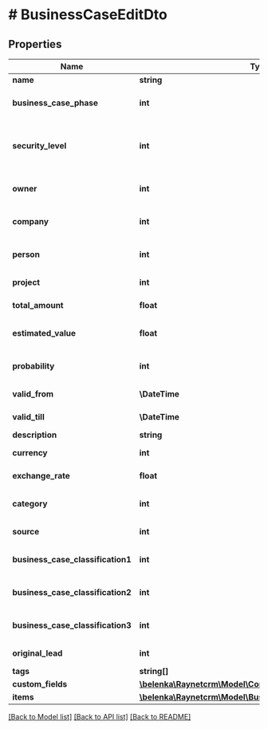 # # BusinessCaseEditDto

## Properties

Name | Type | Description | Notes
------------ | ------------- | ------------- | -------------
**name** | **string** | [Předmět] | [optional]
**business_case_phase** | **int** | [Stav] ID záznamu z číselníku BusinessCasePhase | [optional]
**security_level** | **int** | [Bezpečnostní úroveň] ID bezpečnostní úrovně. Pokud není vyplněna, je nastavena výchozí bezpečnostní skupina. | [optional]
**owner** | **int** | [Vlastník] ID kontaktní osoby, která je zároveň uživatelem | [optional]
**company** | **int** | [Klient] ID klienta, pro kterého je obchodní případ vytvářen | [optional]
**person** | **int** | [Kontaktní osoba] ID kontaktní osoby zodpovědné za OP na straně klienta | [optional]
**project** | **int** | [Projekt] ID projektu na který má být OP připojen | [optional]
**total_amount** | **float** | [Konečná cena] konečná cena OP | [optional]
**estimated_value** | **float** | [Předpokládané náklady] předpokládané náklady na OP | [optional]
**probability** | **int** | [Pravděpodobnost] pravděpodobnost na úspěch OP | [optional]
**valid_from** | **\DateTime** | [Otevřeno od] datum otevřeno od | [optional]
**valid_till** | **\DateTime** | [Uzavřeno] datum uzavření OP | [optional]
**description** | **string** | [Poznámka] | [optional]
**currency** | **int** | [Měna] ID z áznamu z číselníku Currency | [optional]
**exchange_rate** | **float** | [Kurz] kurz pro přepočet na výchozí měnu CRM | [optional]
**category** | **int** | [Kategorie] ID záznamu z číselníku BusinessCaseCategory | [optional]
**source** | **int** | [Zdroj kontaktu] ID záznamu z číselníku ContactSource | [optional]
**business_case_classification1** | **int** | [Klasifikace 1] ID záznamu z číselníku BusinessCaseClassification1 | [optional]
**business_case_classification2** | **int** | [Klasifikace 2] ID záznamu z číselníku BusinessCaseClassification2 | [optional]
**business_case_classification3** | **int** | [Klasifikace 3] ID záznamu z číselníku BusinessCaseClassification3 | [optional]
**original_lead** | **int** | [Lead] ID leadu, ze kterého obchodní případ vznikl | [optional]
**tags** | **string[]** |  | [optional]
**custom_fields** | [**\belenka\Raynetcrm\Model\CompanyInsertDtoCustomFields**](CompanyInsertDtoCustomFields.md) |  | [optional]
**items** | [**\belenka\Raynetcrm\Model\BusinessCaseEditDtoItemsInner[]**](BusinessCaseEditDtoItemsInner.md) |  | [optional]

[[Back to Model list]](../../README.md#models) [[Back to API list]](../../README.md#endpoints) [[Back to README]](../../README.md)
